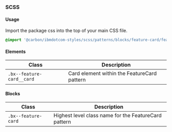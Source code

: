 ### SCSS

#### Usage

Import the package css into the top of your main CSS file.

```css
@import '@carbon/ibmdotcom-styles/scss/patterns/blocks/feature-card/feature-card';
```

#### Elements

| Class                     | Description                                 |
| ------------------------- | ------------------------------------------- |
| `.bx--feature-card__card` | Card element within the FeatureCard pattern |

#### Blocks

| Class               | Description                                          |
| ------------------- | ---------------------------------------------------- |
| `.bx--feature-card` | Highest level class name for the FeatureCard pattern |
